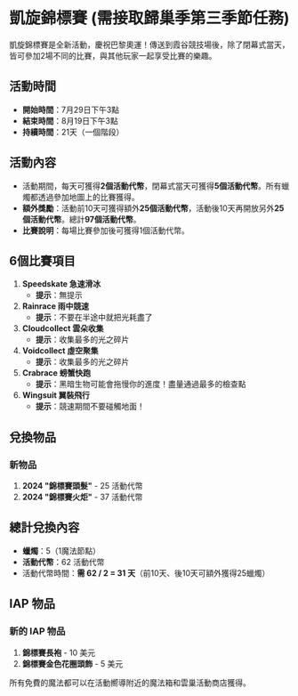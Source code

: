 # 凱旋錦標賽 (需接取歸巢季第三季節任務)

凱旋錦標賽是全新活動，慶祝巴黎奧運！傳送到霞谷競技場後，除了閉幕式當天，皆可參加2場不同的比賽，與其他玩家一起享受比賽的樂趣。

## 活動時間
- **開始時間**：7月29日下午3點
- **結束時間**：8月19日下午3點
- **持續時間**：21天（一個階段）

## 活動內容
- 活動期間，每天可獲得**2個活動代幣**，閉幕式當天可獲得**5個活動代幣**。所有蠟燭都透過參加地圖上的比賽獲得。
- **額外獎勵**：活動前10天可獲得額外**25個活動代幣**，活動後10天再開放另外**25個活動代幣**。總計**97個活動代幣**。
- **比賽說明**：每場比賽參加後可獲得1個活動代幣。

## 6個比賽項目
1. **Speedskate 急速滑冰**
   - **提示**：無提示
2. **Rainrace 雨中競速**
   - **提示**：不要在半途中就把光耗盡了
3. **Cloudcollect 雲朵收集**
   - **提示**：收集最多的光之碎片
4. **Voidcollect 虛空聚集**
   - **提示**：收集最多的光之碎片
5. **Crabrace 螃蟹快跑**
   - **提示**：黑暗生物可能會拖慢你的進度！盡量通過最多的檢查點
6. **Wingsuit 翼裝飛行**
   - **提示**：競速期間不要碰觸地面！

## 兌換物品

### 新物品
1. **2024 "錦標賽頭髮"** - 25 活動代幣
2. **2024 "錦標賽火炬"** - 37 活動代幣

## 總計兌換內容
- **蠟燭**：5（1魔法節點）
- **活動代幣**：62 活動代幣
- 活動代幣時間：**需 62 / 2 = 31 天**（前10天、後10天可額外獲得25蠟燭）

## IAP 物品

### 新的 IAP 物品
1. **錦標賽長袍** - 10 美元
2. **錦標賽金色花圈頭飾** - 5 美元

所有免費的魔法都可以在活動嚮導附近的魔法箱和雲巢活動商店獲得。